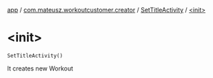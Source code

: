 [app](../../index.md) / [com.mateusz.workoutcustomer.creator](../index.md) / [SetTitleActivity](index.md) / [&lt;init&gt;](./-init-.md)

# &lt;init&gt;

`SetTitleActivity()`

It creates new Workout

